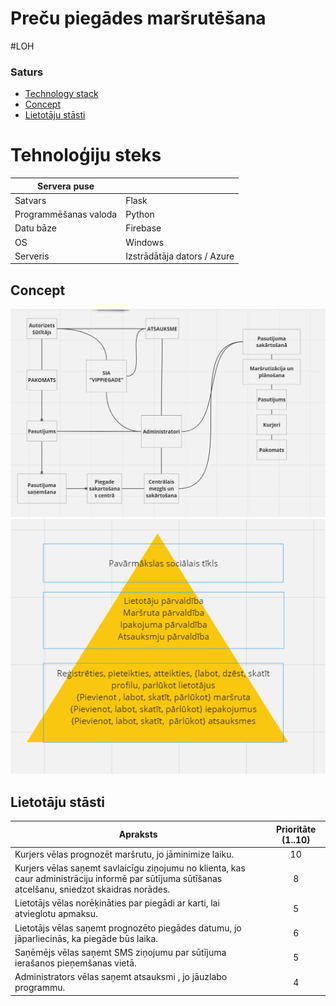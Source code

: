 # Preču piegādes maršrutēšana

#LOH

### Saturs

- [Technology stack](#Technology-stack)
- [Concept](#Concept)
- [Lietotāju stāsti](#Lietotāju-stāsti)

# Tehnoloģiju steks

| Servera puse          |                             |
| --------------------- | --------------------------- |
| Satvars               | Flask                       |
| Programmēšanas valoda | Python                      |
| Datu bāze             | Firebase                    |
| OS                    | Windows                     |
| Serveris              | Izstrādātāja dators / Azure |

## Concept

![Concept model](изображение_2023-12-17_202638895.png)
![Concept model](изображение_2023-12-17_202712782.png)

## Lietotāju stāsti

| Apraksts                                                                                                                                          | Prioritāte (1..10) |
| ------------------------------------------------------------------------------------------------------------------------------------------------- | :----------------: |
| Kurjers vēlas prognozēt maršrutu, jo jāminimize laiku.                                                                                            |         10         |
| Kurjers vēlas saņemt savlaicīgu ziņojumu no klienta, kas caur administrāciju informē par sūtījuma sūtīšanas atcelšanu, sniedzot skaidras norādes. |         8          |
| Lietotājs vēlas norēķināties par piegādi ar karti, lai atvieglotu apmaksu.                                                                        |         5          |
| Lietotājs vēlas saņemt prognozēto piegādes datumu, jo jāparliecinās, ka piegāde būs laika.                                                        |         6          |
| Saņēmējs vēlas saņemt SMS ziņojumu par sūtījuma ierašanos pieņemšanas vietā.                                                                      |         5          |
| Administrators vēlas saņemt atsauksmi , jo jāuzlabo programmu.                                                                                    |         4          |
